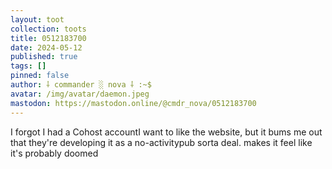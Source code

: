 ```yaml
---
layout: toot
collection: toots
title: 0512183700
date: 2024-05-12
published: true
tags: []
pinned: false
author: ⸸ commander ░ nova ⸸ :~$
avatar: /img/avatar/daemon.jpeg
mastodon: https://mastodon.online/@cmdr_nova/0512183700
---
```


I forgot I had a Cohost accountI want to like the website, but it bums me out that they're developing it as a no-activitypub sorta deal. makes it feel like it's probably doomed
